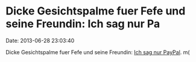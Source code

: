 Dicke Gesichtspalme fuer Fefe und seine Freundin: Ich sag nur Pa
================================================================

Date: 2013-06-28 23:03:40

Dicke Gesichtspalme fuer Fefe und seine Freundin: [Ich sag nur
PayPal](http://blog.fefe.de/?ts=af330ac6). m(
